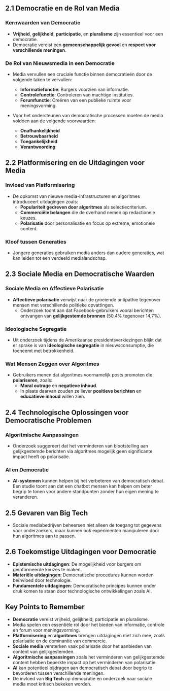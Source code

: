 ## 2.1 Democratie en de Rol van Media

### Kernwaarden van Democratie

- **Vrijheid**, **gelijkheid**, **participatie**, en **pluralisme** zijn essentieel voor een democratie.
- Democratie vereist een **gemeenschappelijk gevoel** en **respect voor verschillende meningen**.

### De Rol van Nieuwsmedia in een Democratie

- Media vervullen een cruciale functie binnen democratieën door de volgende taken te vervullen:

  - **Informatiefunctie**: Burgers voorzien van informatie.
  - **Controlefunctie**: Controleren van machtige instituties.
  - **Forumfunctie**: Creëren van een publieke ruimte voor meningsvorming.

- Voor het ondersteunen van democratische processen moeten de media voldoen aan de volgende voorwaarden:
  - **Onafhankelijkheid**
  - **Betrouwbaarheid**
  - **Toegankelijkheid**
  - **Verantwoording**

## 2.2 Platformisering en de Uitdagingen voor Media

### Invloed van Platformisering

- De opkomst van nieuwe media-infrastructuren en algoritmes introduceert uitdagingen zoals:
  - **Populariteit gedreven door algoritmes** als selectiecriterium.
  - **Commerciële belangen** die de overhand nemen op redactionele keuzes.
  - **Polarisatie** door personalisatie en focus op extreme, emotionele content.

### Kloof tussen Generaties

- Jongere generaties gebruiken media anders dan oudere generaties, wat kan leiden tot een verdeeld medialandschap.

## 2.3 Sociale Media en Democratische Waarden

### Sociale Media en Affectieve Polarisatie

- **Affectieve polarisatie** verwijst naar de groeiende antipathie tegenover mensen met verschillende politieke opvattingen.
  - Onderzoek toont aan dat Facebook-gebruikers vooral berichten ontvangen van **gelijkgestemde bronnen** (50,4% tegenover 14,7%).

### Ideologische Segregatie

- Uit onderzoek tijdens de Amerikaanse presidentsverkiezingen blijkt dat er sprake is van **ideologische segregatie** in nieuwsconsumptie, die toeneemt met betrokkenheid.

### Wat Mensen Zeggen over Algoritmes

- Gebruikers menen dat algoritmes voornamelijk posts promoten die **polariseren**, zoals:
  - **Moral outrage** en **negatieve inhoud**.
  - In plaats daarvan zouden ze liever **positieve berichten** en **educatieve inhoud** willen zien.

## 2.4 Technologische Oplossingen voor Democratische Problemen

### Algoritmische Aanpassingen

- Onderzoek suggereert dat het verminderen van blootstelling aan gelijkgestemde berichten via algoritmes mogelijk geen significante impact heeft op polarisatie.

### AI en Democratie

- **AI-systemen** kunnen helpen bij het verbeteren van democratisch debat. Een studie toont aan dat een chatbot mensen kan helpen om beter begrip te tonen voor andere standpunten zonder hun eigen mening te veranderen.

## 2.5 Gevaren van Big Tech

- Sociale mediabedrijven beheersen niet alleen de toegang tot gegevens voor onderzoekers, maar kunnen ook experimenten manipuleren door hun algoritmes aan te passen.

## 2.6 Toekomstige Uitdagingen voor Democratie

- **Epistemische uitdagingen**: De mogelijkheid voor burgers om geïnformeerde keuzes te maken.
- **Materiële uitdagingen**: Democratische procedures kunnen worden beïnvloed door technologie.
- **Fundamentele uitdagingen**: Democratische principes kunnen onder druk komen te staan door technologische ontwikkelingen zoals AI.

## Key Points to Remember

- **Democratie** vereist vrijheid, gelijkheid, participatie en pluralisme.
- Media spelen een essentiële rol door het bieden van informatie, controle en forum voor meningsvorming.
- **Platformisering** en **algoritmes** brengen uitdagingen met zich mee, zoals polarisatie en de dominantie van commercie.
- **Sociale media** versterken vaak polarisatie door het aanbieden van content van gelijkgestemden.
- **Algoritmische aanpassingen** zoals het verminderen van gelijkgestemde content hebben beperkte impact op het verminderen van polarisatie.
- **AI** kan potentieel bijdragen aan democratisch debat door begrip te bevorderen tussen verschillende meningen.
- De invloed van **Big Tech** op democratie en onderzoek naar sociale media moet kritisch bekeken worden.
